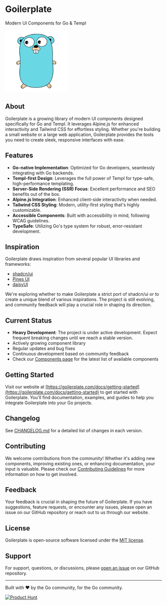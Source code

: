 # Goilerplate

Modern UI Components for Go & Templ

<img src="./assets/img/gopher.svg" alt="Goilerplate Logo" width="200"/>

## About

Goilerplate is a growing library of modern UI components designed specifically for Go and Templ. It leverages Alpine.js for enhanced interactivity and Tailwind CSS for effortless styling. Whether you're building a small website or a large web application, Goilerplate provides the tools you need to create sleek, responsive interfaces with ease.

## Features

- **Go-native Implementation**: Optimized for Go developers, seamlessly integrating with Go backends.
- **Templ-first Design**: Leverages the full power of Templ for type-safe, high-performance templating.
- **Server-Side Rendering (SSR) Focus**: Excellent performance and SEO benefits out of the box.
- **Alpine.js Integration**: Enhanced client-side interactivity when needed.
- **Tailwind CSS Styling**: Modern, utility-first styling that's highly customizable.
- **Accessible Components**: Built with accessibility in mind, following WCAG guidelines.
- **TypeSafe**: Utilizing Go's type system for robust, error-resistant development.

## Inspiration

Goilerplate draws inspiration from several popular UI libraries and frameworks:

- [shadcn/ui](https://ui.shadcn.com/)
- [Pines UI](https://devdojo.com/pines)
- [daisyUI](https://daisyui.com/)

We're exploring whether to make Goilerplate a strict port of shadcn/ui or to create a unique blend of various inspirations. The project is still evolving, and community feedback will play a crucial role in shaping its direction.

## Current Status

- **Heavy Development**: The project is under active development. Expect frequent breaking changes until we reach a stable version.
- Actively growing component library
- Regular updates and bug fixes
- Continuous development based on community feedback
- Check our [Components page](https://goilerplate.com/docs/components) for the latest list of available components

## Getting Started

Visit our website at [https://goilerplate.com/docs/getting-started](https://goilerplate.com/docs/getting-started) to get started with Goilerplate. You'll find documentation, examples, and guides to help you integrate Goilerplate into your Go projects.

## Changelog

See [CHANGELOG.md](CHANGELOG.md) for a detailed list of changes in each version.

## Contributing

We welcome contributions from the community! Whether it's adding new components, improving existing ones, or enhancing documentation, your input is valuable. Please check our [Contributing Guidelines](CONTRIBUTING.md) for more information on how to get involved.

## Feedback

Your feedback is crucial in shaping the future of Goilerplate. If you have suggestions, feature requests, or encounter any issues, please open an issue on our GitHub repository or reach out to us through our website.

## License

Goilerplate is open-source software licensed under the [MIT license](LICENSE).

## Support

For support, questions, or discussions, please [open an issue](https://github.com/axzilla/goilerplate/issues) on our GitHub repository.

---

Built with ❤️ by the Go community, for the Go community.

[![Product Hunt](https://api.producthunt.com/widgets/embed-image/v1/featured.svg?post_id=494295&theme=light)](https://www.producthunt.com/posts/goilerplate-1?utm_source=badge-featured&utm_medium=badge&utm_souce=badge-goilerplate-1)
